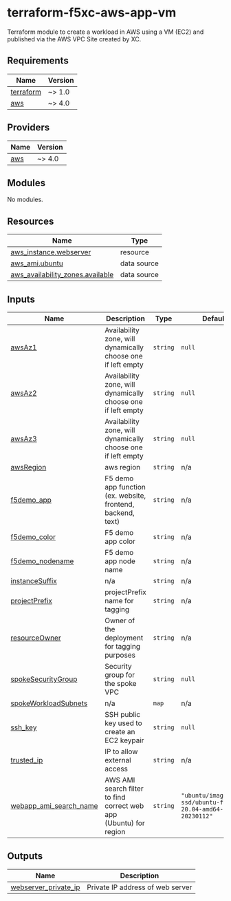 # terraform-f5xc-aws-app-vm
Terraform module to create a workload in AWS using a VM (EC2) and published via the AWS VPC Site created by XC.

<!-- BEGIN_TF_DOCS -->
## Requirements

| Name | Version |
|------|---------|
| <a name="requirement_terraform"></a> [terraform](#requirement\_terraform) | ~> 1.0 |
| <a name="requirement_aws"></a> [aws](#requirement\_aws) | ~> 4.0 |

## Providers

| Name | Version |
|------|---------|
| <a name="provider_aws"></a> [aws](#provider\_aws) | ~> 4.0 |

## Modules

No modules.

## Resources

| Name | Type |
|------|------|
| [aws_instance.webserver](https://registry.terraform.io/providers/hashicorp/aws/latest/docs/resources/instance) | resource |
| [aws_ami.ubuntu](https://registry.terraform.io/providers/hashicorp/aws/latest/docs/data-sources/ami) | data source |
| [aws_availability_zones.available](https://registry.terraform.io/providers/hashicorp/aws/latest/docs/data-sources/availability_zones) | data source |

## Inputs

| Name | Description | Type | Default | Required |
|------|-------------|------|---------|:--------:|
| <a name="input_awsAz1"></a> [awsAz1](#input\_awsAz1) | Availability zone, will dynamically choose one if left empty | `string` | `null` | no |
| <a name="input_awsAz2"></a> [awsAz2](#input\_awsAz2) | Availability zone, will dynamically choose one if left empty | `string` | `null` | no |
| <a name="input_awsAz3"></a> [awsAz3](#input\_awsAz3) | Availability zone, will dynamically choose one if left empty | `string` | `null` | no |
| <a name="input_awsRegion"></a> [awsRegion](#input\_awsRegion) | aws region | `string` | n/a | yes |
| <a name="input_f5demo_app"></a> [f5demo\_app](#input\_f5demo\_app) | F5 demo app function (ex. website, frontend, backend, text) | `string` | n/a | yes |
| <a name="input_f5demo_color"></a> [f5demo\_color](#input\_f5demo\_color) | F5 demo app color | `string` | n/a | yes |
| <a name="input_f5demo_nodename"></a> [f5demo\_nodename](#input\_f5demo\_nodename) | F5 demo app node name | `string` | n/a | yes |
| <a name="input_instanceSuffix"></a> [instanceSuffix](#input\_instanceSuffix) | n/a | `string` | n/a | yes |
| <a name="input_projectPrefix"></a> [projectPrefix](#input\_projectPrefix) | projectPrefix name for tagging | `string` | n/a | yes |
| <a name="input_resourceOwner"></a> [resourceOwner](#input\_resourceOwner) | Owner of the deployment for tagging purposes | `string` | n/a | yes |
| <a name="input_spokeSecurityGroup"></a> [spokeSecurityGroup](#input\_spokeSecurityGroup) | Security group for the spoke VPC | `string` | `null` | no |
| <a name="input_spokeWorkloadSubnets"></a> [spokeWorkloadSubnets](#input\_spokeWorkloadSubnets) | n/a | `map` | n/a | yes |
| <a name="input_ssh_key"></a> [ssh\_key](#input\_ssh\_key) | SSH public key used to create an EC2 keypair | `string` | `null` | no |
| <a name="input_trusted_ip"></a> [trusted\_ip](#input\_trusted\_ip) | IP to allow external access | `string` | n/a | yes |
| <a name="input_webapp_ami_search_name"></a> [webapp\_ami\_search\_name](#input\_webapp\_ami\_search\_name) | AWS AMI search filter to find correct web app (Ubuntu) for region | `string` | `"ubuntu/images/hvm-ssd/ubuntu-focal-20.04-amd64-server-20230112"` | no |

## Outputs

| Name | Description |
|------|-------------|
| <a name="output_webserver_private_ip"></a> [webserver\_private\_ip](#output\_webserver\_private\_ip) | Private IP address of web server |
<!-- END_TF_DOCS -->